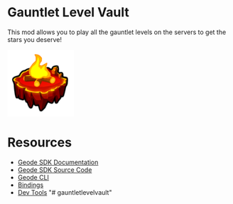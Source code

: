 # Gauntlet Level Vault
This mod allows you to play all the gauntlet levels on the servers to get the stars you deserve!

<img src="logo.png" width="150" alt="the mod's logo" />

# Resources
* [Geode SDK Documentation](https://docs.geode-sdk.org/)
* [Geode SDK Source Code](https://github.com/geode-sdk/geode/)
* [Geode CLI](https://github.com/geode-sdk/cli)
* [Bindings](https://github.com/geode-sdk/bindings/)
* [Dev Tools](https://github.com/geode-sdk/DevTools)
"# gauntletlevelvault" 
